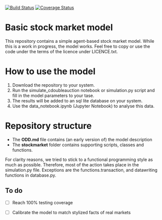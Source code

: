 [![Build Status](https://travis-ci.org/LCfP/abm.svg?branch=dev)](https://travis-ci.org/LCfP/abm)
[![Coverage Status](https://coveralls.io/repos/github/LCfP/abm/badge.svg?branch=dev)](https://coveralls.io/github/LCfP/abm?branch=dev)

# Basic stock market model
This repository contains a simple agent-based stock market model. While this is a work in progress, 
the model works. Feel free to copy or use the code under the terms of the licence under LICENCE.txt. 
 
# How to use the model
1. Download the repository to your system.
2. Run the simulate_cdoubleauction notebook or simulation.py script and fill in the model parameters to your tase. 
3. The results will be added to an sql lite database on your system.
4. Use the data_notebook.ipynb (Jupyter Notebook) to analyse this data. 

# Repository structure

* The **ODD.md** file contains (an early version of) the model description
* The **stockmarket** folder contains supporting scripts, classes and functions.

For clarity reasons, we tried to stick to a functional programming style as much as possible. Therefore, most of the action takes 
place in the simulation.py file. Exceptions are the functions.transaction, and datawriting functions in database.py.

## To do
- [ ] Reach 100% testing coverage
- [ ] Calibrate the model to match stylized facts of real markets

